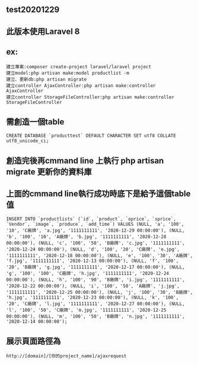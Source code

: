 ## test20201229
## 此版本使用Laravel 8
## ex:
	建立專案:composer create-project laravel/laravel project     
	建立model:php artisan make:model productlist -m
	建立、更新db:php artisan migrate
	建立controller AjaxController:php artisan make:controller AjaxController
	建立controller StorageFileController:php artisan make:controller StorageFileController
## 需創造一個table
	CREATE DATABASE `producttest` DEFAULT CHARACTER SET utf8 COLLATE utf8_unicode_ci;

## 創造完後再cmmand line 上執行 php artisan migrate 更新你的資料庫
## 上面的cmmand line執行成功時底下是給予這個table 值
	INSERT INTO `productlists` (`id`, `product`, `oprice`, `sprice`, `Vendor`, `image`, `produce`, `add_time`) VALUES (NULL, 'a', '100', '10', 'C廠牌', 'a.jpg', '1111111111', '2020-12-29 00:00:00'), (NULL, 'b', '100', '10', 'A廠牌', 'b.jpg', '1111111111', '2020-12-28 00:00:00'), (NULL, 'c', '100', '50', 'B廠牌', 'c.jpg', '1111111111', '2020-12-24 00:00:00'), (NULL, 'd', '100', '20', 'C廠牌', 'e.jpg', '1111111111', '2020-12-18 00:00:00'), (NULL, 'e', '100', '30', 'A廠牌', 'f.jpg', '1111111111', '2020-12-13 00:00:00'), (NULL, 'f', '100', '20', 'B廠牌', 'g.jpg', '1111111111', '2020-12-17 00:00:00'), (NULL, 'g', '100', '100', 'C廠牌', 'h.jpg', '1111111111', '2020-12-24 00:00:00'), (NULL, 'h', '100', '90', 'B廠牌', 'i.jpg', '1111111111', '2020-12-22 00:00:00'), (NULL, 'i', '100', '50', 'A廠牌', 'j.jpg', '1111111111', '2020-12-25 00:00:00'), (NULL, 'j', '100', '30', 'B廠牌', 'h.jpg', '1111111111', '2020-12-23 00:00:00'), (NULL, 'k', '100', '20', 'C廠牌', 'l.jpg', '1111111111', '2020-12-27 00:00:00'), (NULL, 'l', '100', '50', 'C廠牌', 'm.jpg', '1111111111', '2020-12-25 00:00:00'), (NULL, 'm', '100', '50', 'B廠牌', 'n.jpg', '1111111111', '2020-12-14 00:00:00');
## 展示頁面路徑為
	http://[domain]/[你的project_name]/ajaxrequest